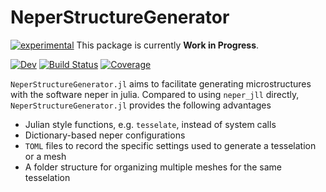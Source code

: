 # NeperStructureGenerator
[![experimental](http://badges.github.io/stability-badges/dist/experimental.svg)](http://github.com/badges/stability-badges)
This package is currently **Work in Progress**.

[![Dev](https://img.shields.io/badge/docs-dev-blue.svg)](https://saidharb.github.io/NeperStructureGenerator.jl/dev/)
[![Build Status](https://github.com/saidharb/NeperStructureGenerator.jl/actions/workflows/CI.yml/badge.svg?branch=main)](https://github.com/saidharb/NeperStructureGenerator.jl/actions/workflows/CI.yml?query=branch%3Amain)
[![Coverage](https://codecov.io/gh/saidharb/NeperStructureGenerator.jl/branch/main/graph/badge.svg)](https://codecov.io/gh/saidharb/NeperStructureGenerator.jl)

`NeperStructureGenerator.jl` aims to facilitate generating microstructures with the software neper in julia.
Compared to using `neper_jll` directly, `NeperStructureGenerator.jl` provides the following advantages
* Julian style functions, e.g. `tesselate`, instead of system calls
* Dictionary-based neper configurations
* `TOML` files to record the specific settings used to generate a tesselation or a mesh
* A folder structure for organizing multiple meshes for the same tesselation
